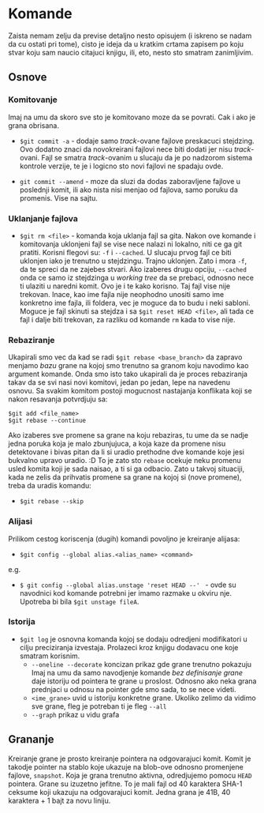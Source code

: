 # Komande 

Zaista nemam zelju da previse detaljno nesto opisujem 
(i iskreno se nadam da cu ostati pri tome), cisto je ideja
da u kratkim crtama zapisem po koju stvar koju sam naucio citajuci
knjigu, ili, eto, nesto sto smatram zanimljivim.

## Osnove

### Komitovanje

Imaj na umu da skoro sve sto je komitovano moze da se povrati. Cak i ako je grana obrisana.

- `$git commit -a` - dodaje samo _track_-ovane fajlove preskacuci stejdzing.
Ovo dodatno znaci da novokreirani fajlovi nece biti dodati jer nisu _track_-ovani.
Fajl se smatra _track_-ovanim u slucaju da je po nadzorom sistema kontrole verzije,
te je i logicno sto novi fajlovi ne spadaju ovde.

- `git commit --amend` - moze da sluzi da dodas zaboravljene fajlove u poslednji
komit, ili ako nista nisi menjao od fajlova, samo poruku da promenis. Vise na sajtu.

### Uklanjanje fajlova

- `$git rm <file>` - komanda koja uklanja fajl sa gita.
Nakon ove komande i komitovanja uklonjeni fajl se vise nece nalazi ni lokalno, niti
ce ga git pratiti. Korisni flegovi su: `-f` i `--cached`. U slucaju prvog fajl ce biti
uklonjen iako je trenutno u stejdzingu. Trajno uklonjen. Zato i mora `-f`, da te spreci 
da ne zajebes stvari.
Ako izaberes drugu opciju, `--cached` onda ce samo iz stejdzinga u _working tree_ da se prebaci, odnosno nece ti ulaziti u 
naredni komit. Ovo je i te kako korisno. Taj fajl vise nije trekovan.
Inace, kao ime fajla nije neophodno unositi samo ime konkretno ime fajla, ili foldera,
vec je moguce da to budu i neki sabloni.
Moguce je fajl skinuti sa stejdza i sa `$git reset HEAD <file>`, ali tada ce fajl i dalje
biti trekovan, za razliku od komande `rm` kada to vise nije.

### Rebaziranje

Ukapirali smo vec da kad se radi `$git rebase <base_branch>` da zapravo menjamo _bazu_ grane na kojoj
smo trenutno sa granom koju navodimo kao argument komande. Onda smo isto tako ukapirali da je
proces rebaziranja takav da se svi nasi novi komitovi, jedan po jedan, lepe na navedenu osnovu.
Sa svakim komitom postoji mogucnost nastajanja konflikata koji se nakon resavanja potvrdjuju sa:

```
$git add <file_name> 
$git rebase --continue 
```

Ako izaberes sve promene sa grane na koju rebaziras, tu ume da se nadje jedna poruka koja je malo zbunjujuca, 
a koja kaze da promene nisu detektovane i bivas pitan da li si uradio prethodne dve komande 
koje jesi bukvalno upravo uradio. :D
To je zato sto `rebase` ocekuje neku promenu usled komita koji je sada naisao, a ti si ga odbacio.
Zato u takvoj situaciji, kada ne zelis da prihvatis promene sa grane na kojoj si (nove promene), treba
da uradis komandu:

- `$git rebase --skip`

### Alijasi

Prilikom cestog koriscenja (dugih) komandi povoljno je kreiranje alijasa:

- `$git config --global alias.<alias_name> <command>`

e.g.

- `$ git config --global alias.unstage 'reset HEAD --' ` - ovde su navodnici kod komande potrebni jer
imamo razmake u okviru nje. Upotreba bi bila `$git unstage fileA`.

### Istorija

- `$git log` je osnovna komanda kojoj se dodaju odredjeni modifikatori u cilju preciziranja izvestaja.
Prolazeci kroz knjigu dodavacu one koje smatram korisnim.
    - `--oneline --decorate` koncizan prikaz gde grane trenutno pokazuju
Imaj na umu da samo navodjenje komande _bez definisanje grane_ daje istoriju od pointera te grane u proslost. Odnosno ako neka grana
prednjaci u odnosu na pointer gde smo sada, to se nece videti.
    - `<ime_grane>` uvid u istoriju konkretne grane. Ukoliko zelimo da vidimo sve grane, fleg je potreban ti je fleg `--all`
    - `--graph` prikaz u vidu grafa

## Grananje

Kreiranje grane je prosto kreiranje pointera na odgovarajuci komit. Komit je takodje pointer na stablo
koje ukazuje na blob-ove odnosno promenjene fajlove, `snapshot`. Koja je grana trenutno aktivna, odredjujemo
pomocu `HEAD` pointera.
Grane su izuzetno jefitne. To je mali fajl od 40 karaktera SHA-1 ceksume koji ukazuju na odgovarajuci komit.
Jedna grana je 41B, 40 karaktera + 1 bajt za novu liniju.